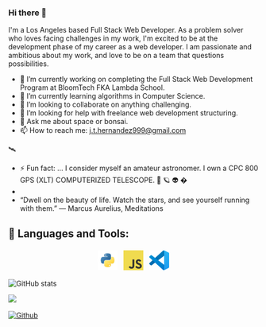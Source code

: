 ### Hi there 👋
I'm a Los Angeles based Full Stack Web Developer. As a problem solver who loves facing challenges in my work, I'm excited to be at the development phase of my career as a web developer. I am passionate and ambitious about my work, and love to be on a team that questions possibilities.


- 🔭 I’m currently working on completing the Full Stack Web Development Program at BloomTech FKA Lambda School. 
- 🌱 I’m currently learning algorithms in Computer Science. 
- 👯 I’m looking to collaborate on anything challenging. 
- 🤔 I’m looking for help with freelance web development structuring. 
- 💬 Ask me about space or bonsai. 
- 📫 How to reach me: j.t.hernandez999@gmail.com
<!-- - 😄 Pronouns: ... --> 🛰
- ⚡ Fun fact: ... I consider myself an amateur astronomer. I own a CPC 800 GPS (XLT) COMPUTERIZED TELESCOPE. 🔭 🪐 👽 �
- 
- “Dwell on the beauty of life. Watch the stars, and see yourself running with them.” — Marcus Aurelius, Meditations

## 🧰 Languages and Tools:
<p align="center">
<img src="https://raw.githubusercontent.com/github/explore/80688e429a7d4ef2fca1e82350fe8e3517d3494d/topics/python/python.png" alt="Python" height="40" style="vertical-align:top; margin:4px">
<img src="https://raw.githubusercontent.com/github/explore/80688e429a7d4ef2fca1e82350fe8e3517d3494d/topics/javascript/javascript.png" alt="Javascript" height="40" style="vertical-align:top; margin:4px">
<img src="https://raw.githubusercontent.com/github/explore/80688e429a7d4ef2fca1e82350fe8e3517d3494d/topics/visual-studio-code/visual-studio-code.png" alt="VS Code" height="40" style="vertical-align:top; margin:4px">
</p>

![GitHub stats](https://github-readme-stats.vercel.app/api?username=jthernandez999&show_icons=true&theme=tokyonight)

![](https://visitor-badge.laobi.icu/badge?page_id=jthernandez999)

[![Github](https://img.shields.io/github/followers/jthernandez999?label=Follow&style=social)](https://github.com/jthernandez999)
